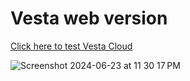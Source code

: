 # Vesta web version
[Click here to test Vesta Cloud](https://www.luna-jia.com/Vesta/vestaHome.html)

![Screenshot 2024-06-23 at 11 30 17 PM](https://github.com/Luna-Jia/Vesta/assets/73403516/bcd0a0fb-5ec1-4b6e-8abd-709366bf3c6e)
